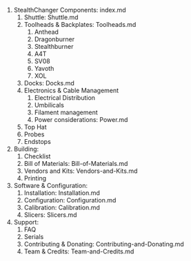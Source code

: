 1. StealthChanger Components: index.md
	1. Shuttle: Shuttle.md
	2. Toolheads & Backplates: Toolheads.md
		1. Anthead
		2. Dragonburner
		3. Stealthburner
		4. A4T
		5. SV08
		6. Yavoth
		7. XOL
	3. Docks: Docks.md
	4. Electronics & Cable Management
		1. Electrical Distribution
		2. Umbilicals
		3. Filament management
		4. Power considerations: Power.md
	5. Top Hat
	6. Probes
	7. Endstops
2. Building:
	1. Checklist
	2. Bill of Materials: Bill-of-Materials.md
	3. Vendors and Kits: Vendors-and-Kits.md
	4. Printing
3. Software & Configuration:
	1. Installation: Installation.md
	2. Configuration: Configuration.md
	3. Calibration: Calibration.md
	4. Slicers: Slicers.md
4. Support:
	1. FAQ
	2. Serials
	3. Contributing & Donating: Contributing-and-Donating.md
	4. Team & Credits: Team-and-Credits.md

